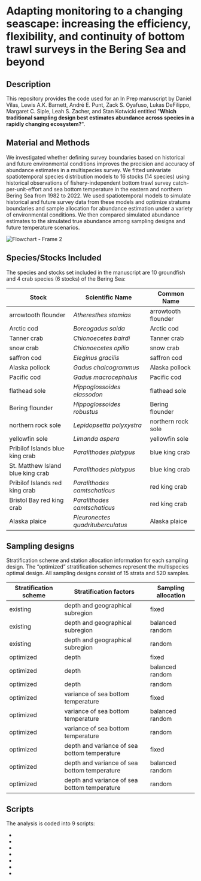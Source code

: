 # Adapting monitoring to a changing seascape: increasing the efficiency, flexibility, and continuity of bottom trawl surveys in the Bering Sea and beyond

## Description
This repository provides the code used for an In Prep manuscript by Daniel Vilas, Lewis A.K. Barnett, André E. Punt, Zack S. Oyafuso, Lukas DeFilippo, Margaret C. Siple, Leah S. Zacher, and Stan Kotwicki entitled "**Which traditional sampling design best estimates abundance across species in a rapidly changing ecosystem?**".

## Material and Methods

We investigated whether defining survey boundaries based on historical and future environmental conditions improves the precision and accuracy of abundance estimates in a multispecies survey. We fitted univariate spatiotemporal species distribution models to 16 stocks (14 species) using historical observations of fishery-independent bottom trawl survey catch-per-unit-effort and sea bottom temperature in the eastern and northern Bering Sea from 1982 to 2022. We used spatiotemporal models to simulate historical and future survey data from these models and optimize stratuma boundaries and sample allocation for abundance estimation under a variety of environmental conditions. We then compared simulated abundance estimates to the simulated true abundance among sampling designs and future temperature scenarios.

![Flowchart - Frame 2](https://github.com/danielvilasgonzalez/Bering_redesign/assets/11243119/6fe456d5-9bf6-466a-a290-bdf9a1bbc17a)

## Species/Stocks Included

The species and stocks set included in the manuscript are 10 groundfish and 4 crab species (6 stocks) of the Bering Sea:

| Stock                               | Scientific Name                     | Common Name                           |
|-------------------------------------|-------------------------------------|---------------------------------------|
| arrowtooth flounder                 | *Atheresthes stomias*               | arrowtooth flounder                   |
| Arctic cod                          | *Boreogadus saida*                  | Arctic cod                            |
| Tanner crab                         | *Chionoecetes bairdi*               | Tanner crab                           |
| snow crab                           | *Chionoecetes opilio*               | snow crab                             |
| saffron cod                         | *Eleginus gracilis*                 | saffron cod                           |
| Alaska pollock                      | *Gadus chalcogrammus*               | Alaska pollock                        |
| Pacific cod                         | *Gadus macrocephalus*               | Pacific cod                           |
| flathead sole                       | *Hippoglossoides elassodon*         | flathead sole                         |
| Bering flounder                     | *Hippoglossoides robustus*          | Bering flounder                       |
| northern rock sole                  | *Lepidopsetta polyxystra*           | northern rock sole                    |
| yellowfin sole                      | *Limanda aspera*                    | yellowfin sole                        |
| Pribilof Islands blue king crab     | *Paralithodes platypus*             | blue king crab                        |
| St. Matthew Island blue king crab   | *Paralithodes platypus*             | blue king crab                        |
| Pribilof Islands red king crab      | *Paralithodes camtschaticus*        | red king crab                         |
| Bristol Bay red king crab           | *Paralithodes camtschaticus*        | red king crab                         |
| Alaska plaice                       | *Pleuronectes quadrituberculatus*   | Alaska plaice                         |


## Sampling designs

Stratification scheme and station allocation information for each sampling design. The “optimized” stratification schemes represent the multispecies optimal design. All sampling designs consist of 15 strata and 520 samples.


| Stratification scheme | Stratification factors                       | Sampling allocation       |
|-----------------------|----------------------------------------------|---------------------------|
| existing              | depth and geographical subregion             | fixed                     |
| existing              | depth and geographical subregion             | balanced random           |
| existing              | depth and geographical subregion             | random                    |
| optimized             | depth                                        | fixed                     |
| optimized             | depth                                        | balanced random           |
| optimized             | depth                                        | random                    |
| optimized             | variance of sea bottom temperature           | fixed                     |
| optimized             | variance of sea bottom temperature           | balanced random           |
| optimized             | variance of sea bottom temperature           | random                    |
| optimized             | depth and variance of sea bottom temperature | fixed                     |
| optimized             | depth and variance of sea bottom temperature | balanced random           |
| optimized             | depth and variance of sea bottom temperature | random                    |


## Scripts

The analysis is coded into 9 scripts:

-
-
-
-
-
-
-


